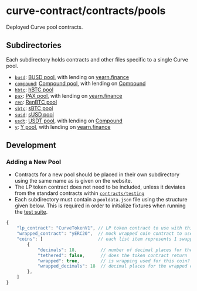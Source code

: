 # curve-contract/contracts/pools

Deployed Curve pool contracts.

## Subdirectories

Each subdirectory holds contracts and other files specific to a single Curve pool.

* [`busd`](busd): [BUSD pool](https://www.curve.fi/busd), with lending on [yearn.finance](https://yearn.finance/)
* [`compound`](compound): [Compound pool](https://www.curve.fi/compound), with lending on [Compound](https://compound.finance/)
* [`hbtc`](hbtc): [hBTC pool](https://www.curve.fi/hbtc)
* [`pax`](pax): [PAX pool](https://www.curve.fi/pax), with lending on [yearn.finance](https://yearn.finance/)
* [`ren`](ren): [RenBTC pool](https://www.curve.fi/ren)
* [`sbtc`](sbtc): [sBTC pool](https://www.curve.fi/sbtc)
* [`susd`](susd): [sUSD pool](https://www.curve.fi/susdv2)
* [`usdt`](usdt): [USDT pool](https://www.curve.fi/usdt), with lending on [Compound](https://compound.finance/)
* [`y`](y): [Y pool](https://www.curve.fi/y), with lending on [yearn.finance](https://yearn.finance/)

## Development

### Adding a New Pool

* Contracts for a new pool should be placed in their own subdirectory using the same name as is given on the website.
* The LP token contract does not need to be included, unless it deviates from the standard contracts within [`contracts/testing`](../testing)
* Each subdirectory must contain a `pooldata.json` file using the structure given below. This is required in order to initialize fixtures when running the [test suite](../../tests).

```js
{
    "lp_contract": "CurveTokenV1", // LP token contract to use with this pool, from `contracts/tokens`
    "wrapped_contract": "yERC20",  // mock wrapped coin contract to use, from `contracts/testing`
    "coins": [                     // each list item represents 1 swappable coin within the pool
        {
            "decimals": 18,         // number of decimal places for the underlying coin
            "tethered": false,      // does the token contract return `None` on a successful transfer/approve?
            "wrapped": true,        // is wrapping used for this coin?
            "wrapped_decimals": 18  // decimal places for the wrapped coin - can be omitted if wrapped == false
        },
    ]
}
```
